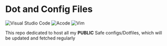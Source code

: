 
# Dot and Config Files
![Visual Studio Code](https://custom-icon-badges.demolab.com/badge/VSCode-20%25-blue.svg?logo=visual-studio-code&logoColor=white)
![Acode](https://custom-icon-badges.demolab.com/badge/Acode-40%25-blue.svg?logo=acode-white&logoColor=white)
![Vim](https://custom-icon-badges.demolab.com/badge/Vim-40%25-blue.svg?logo=vim&logoColor=white)

This repo dedicated to host all my **PUBLIC** Safe configs/Dotfiles, which will be updated and fetched regularly
